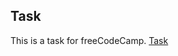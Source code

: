 ## Task

This is a  task for freeCodeCamp.
[Task](https://learn.freecodecamp.org/responsive-web-design/responsive-web-design-projects/build-a-tribute-page "Task")